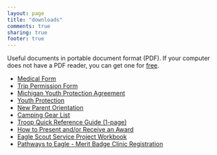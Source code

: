```yaml
---
layout: page
title: "downloads"
comments: true
sharing: true
footer: true
---
```


Useful documents in portable document format (PDF). If your computer
does not have a PDF reader, you can get one for [free](http://get.adobe.com/reader/).

<ul>
  <li><a href="/downloads/bsa_medical_form.pdf">Medical Form</a></li>
  <li><a href="/downloads/TripPermissionForm.pdf">Trip Permission Form</a></li>
  <li><a href="/downloads/MichiganYouthProtectionAgreement.pdf">Michigan Youth Protection Agreement</a></li>
  <li><a href="/downloads/youth.pdf">Youth Protection</a></li>
  <li><a href="/downloads/Troop_534_New_Parent_Orientation_2012.pdf">New Parent Orientation</a></li>
  <li><a href="/downloads/camping_gear.pdf">Camping Gear List</a></li>
  <li><a href="/downloads/quickref.pdf">Troop Quick Reference Guide (1-page)</a></li>
  <li><a href="/downloads/present_award.png">How to Present and/or Receive an Award</a></li>
  <li><a href="/downloads/eagle_project.pdf">Eagle Scout Service Project Workbook</a></li>
  <li><a href="/downloads/merit_badge_clinic_registration.pdf">Pathways to Eagle - Merit Badge Clinic Registration</a></li>
</ul>

